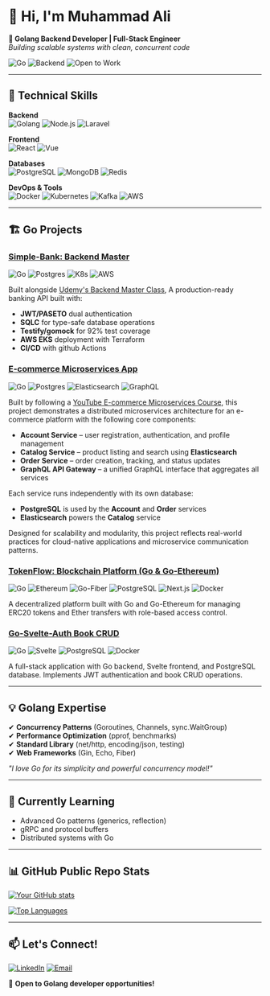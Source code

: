 # 👋 Hi, I'm Muhammad Ali 

**🚀 Golang Backend Developer | Full-Stack Engineer**  
*Building scalable systems with clean, concurrent code*

![Go](https://img.shields.io/badge/Go-00ADD8?style=for-the-badge&logo=go&logoColor=white)
![Backend](https://img.shields.io/badge/Specializing_in-Go_Backend-007D9C?style=flat)
![Open to Work](https://img.shields.io/badge/Open%20to%20Work-Go%20Developer%20Roles-brightgreen?style=for-the-badge)

---

## 🔧 Technical Skills

**Backend**  
![Golang](https://img.shields.io/badge/Go-00ADD8?logo=go&logoColor=white)
![Node.js](https://img.shields.io/badge/Node.js-339933?logo=nodedotjs&logoColor=white)
![Laravel](https://img.shields.io/badge/Laravel-FF2D20?logo=laravel&logoColor=white)

**Frontend**  
![React](https://img.shields.io/badge/React-61DAFB?logo=react&logoColor=black)
![Vue](https://img.shields.io/badge/Vue.js-4FC08D?logo=vuedotjs&logoColor=white)

**Databases**  
![PostgreSQL](https://img.shields.io/badge/PostgreSQL-4169E1?logo=postgresql&logoColor=white)
![MongoDB](https://img.shields.io/badge/MongoDB-47A248?logo=mongodb&logoColor=white)
![Redis](https://img.shields.io/badge/Redis-DC382D?logo=redis&logoColor=white)

**DevOps & Tools**  
![Docker](https://img.shields.io/badge/Docker-2496ED?logo=docker&logoColor=white)
![Kubernetes](https://img.shields.io/badge/Kubernetes-326CE5?logo=kubernetes&logoColor=white)
![Kafka](https://img.shields.io/badge/Kafka-231F20?logo=apachekafka&logoColor=white)
![AWS](https://img.shields.io/badge/AWS-FF9900?logo=amazonaws&logoColor=white)

---

## 🏗️ Go Projects
### [Simple-Bank: Backend Master](https://github.com/muhammadali7768/simplebank)
![Go](https://img.shields.io/badge/Go-00ADD8?logo=go&logoColor=white)
![Postgres](https://img.shields.io/badge/PostgreSQL-4169E1?logo=postgresql&logoColor=white)
![K8s](https://img.shields.io/badge/Kubernetes-326CE5?logo=kubernetes&logoColor=white)
![AWS](https://img.shields.io/badge/AWS-FF9900?logo=amazonaws&logoColor=white)

Built alongside [Udemy's Backend Master Class](https://www.udemy.com/course/backend-master-class-golang-postgresql-kubernetes/),
A production-ready banking API built with:
- **JWT/PASETO** dual authentication
- **SQLC** for type-safe database operations
- **Testify/gomock** for 92% test coverage
- **AWS EKS** deployment with Terraform
- **CI/CD** with github Actions

### [E-commerce Microservices App](https://github.com/muhammadali7768/go-grpc-microservices)
![Go](https://img.shields.io/badge/Go-00ADD8?logo=go&logoColor=white)
![Postgres](https://img.shields.io/badge/PostgreSQL-4169E1?logo=postgresql&logoColor=white)
![Elasticsearch](https://img.shields.io/badge/Elasticsearch-005571?logo=elasticsearch&logoColor=white)
![GraphQL](https://img.shields.io/badge/GraphQL-E10098?logo=graphql&logoColor=white)

Built by following a [YouTube E-commerce Microservices Course](https://www.youtube.com/watch?v=5UIh1dV7aZ8), this project demonstrates a distributed microservices architecture for an e-commerce platform with the following core components:

- **Account Service** – user registration, authentication, and profile management  
- **Catalog Service** – product listing and search using **Elasticsearch**  
- **Order Service** – order creation, tracking, and status updates  
- **GraphQL API Gateway** – a unified GraphQL interface that aggregates all services

Each service runs independently with its own database:
- **PostgreSQL** is used by the **Account** and **Order** services  
- **Elasticsearch** powers the **Catalog** service

Designed for scalability and modularity, this project reflects real-world practices for cloud-native applications and microservice communication patterns.

### [TokenFlow: Blockchain Platform (Go & Go-Ethereum)](https://github.com/muhammadali7768/tokenflow)

![Go](https://img.shields.io/badge/Go-00ADD8?logo=go&logoColor=white)
![Ethereum](https://img.shields.io/badge/Ethereum-3C3C3D?logo=ethereum&logoColor=white)
![Go-Fiber](https://img.shields.io/badge/Go--Fiber-00ADD8?logo=go&logoColor=white)
![PostgreSQL](https://img.shields.io/badge/PostgreSQL-4169E1?logo=postgresql&logoColor=white)
![Next.js](https://img.shields.io/badge/Next.js-000000?logo=nextdotjs&logoColor=white)
![Docker](https://img.shields.io/badge/Docker-2496ED?logo=docker&logoColor=white)

A decentralized platform built with Go and Go-Ethereum for managing ERC20 tokens and Ether transfers with role-based access control.

### [Go-Svelte-Auth Book CRUD](https://github.com/muhammadali7768/go-svelte-auth)
![Go](https://img.shields.io/badge/Go-00ADD8?logo=go&logoColor=white)
![Svelte](https://img.shields.io/badge/Svelte-FF3E00?logo=svelte&logoColor=white)
![PostgreSQL](https://img.shields.io/badge/PostgreSQL-4169E1?logo=postgresql&logoColor=white)
![Docker](https://img.shields.io/badge/Docker-2496ED?logo=docker&logoColor=white)

A full-stack application with Go backend, Svelte frontend, and PostgreSQL database. Implements JWT authentication and book CRUD operations.

---

## 💡 Golang Expertise

✔ **Concurrency Patterns** (Goroutines, Channels, sync.WaitGroup)  
✔ **Performance Optimization** (pprof, benchmarks)  
✔ **Standard Library** (net/http, encoding/json, testing)  
✔ **Web Frameworks** (Gin, Echo, Fiber)  

*"I love Go for its simplicity and powerful concurrency model!"*

---

## 🌱 Currently Learning

- Advanced Go patterns (generics, reflection)  
- gRPC and protocol buffers  
- Distributed systems with Go  

---

## 📊 GitHub Public Repo Stats

[![Your GitHub stats](https://github-readme-stats.vercel.app/api?username=muhammadali7768&show_icons=true&theme=radical&hide=issues)](https://github.com/muhammadali7768)

[![Top Languages](https://github-readme-stats.vercel.app/api/top-langs/?username=muhammadali7768&layout=compact&theme=radical&hide=html,css)](https://github.com/muhammadali7768)

---

## 📫 Let's Connect!

[![LinkedIn](https://img.shields.io/badge/LinkedIn-0A66C2?logo=linkedin&logoColor=white)](https://linkedin.com/in/aliprogrammer)
[![Email](https://img.shields.io/badge/Email-D14836?logo=gmail&logoColor=white)](mailto:muhammadali.hisar@gmail.com)

🔔 **Open to Golang developer opportunities!**  


<!--
**muhammadali7768/muhammadali7768** is a ✨ _special_ ✨ repository because its `README.md` (this file) appears on your GitHub profile.

Here are some ideas to get you started:

- 🔭 I’m currently working on ...
- 🌱 I’m currently learning ...
- 👯 I’m looking to collaborate on ...
- 🤔 I’m looking for help with ...
- 💬 Ask me about ...
- 📫 How to reach me: ...
- 😄 Pronouns: ...
- ⚡ Fun fact: ...
-->
